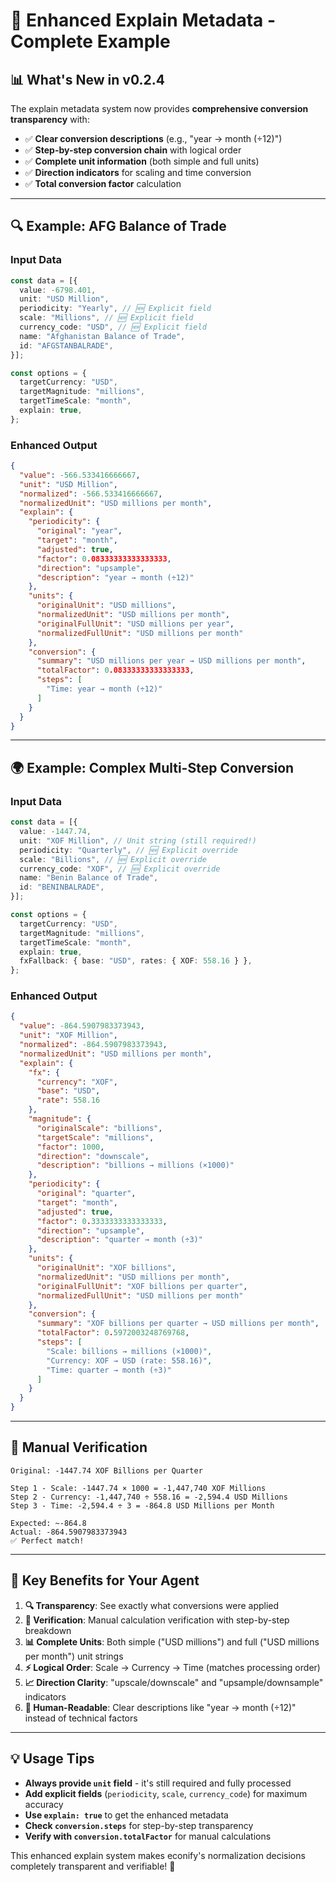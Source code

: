 # 🎯 Enhanced Explain Metadata - Complete Example

## 📊 **What's New in v0.2.4**

The explain metadata system now provides **comprehensive conversion
transparency** with:

- ✅ **Clear conversion descriptions** (e.g., "year → month (÷12)")
- ✅ **Step-by-step conversion chain** with logical order
- ✅ **Complete unit information** (both simple and full units)
- ✅ **Direction indicators** for scaling and time conversion
- ✅ **Total conversion factor** calculation

---

## 🔍 **Example: AFG Balance of Trade**

### **Input Data**

```typescript
const data = [{
  value: -6798.401,
  unit: "USD Million",
  periodicity: "Yearly", // 🆕 Explicit field
  scale: "Millions", // 🆕 Explicit field
  currency_code: "USD", // 🆕 Explicit field
  name: "Afghanistan Balance of Trade",
  id: "AFGSTANBALRADE",
}];

const options = {
  targetCurrency: "USD",
  targetMagnitude: "millions",
  targetTimeScale: "month",
  explain: true,
};
```

### **Enhanced Output**

```json
{
  "value": -566.533416666667,
  "unit": "USD Million",
  "normalized": -566.533416666667,
  "normalizedUnit": "USD millions per month",
  "explain": {
    "periodicity": {
      "original": "year",
      "target": "month",
      "adjusted": true,
      "factor": 0.08333333333333333,
      "direction": "upsample",
      "description": "year → month (÷12)"
    },
    "units": {
      "originalUnit": "USD millions",
      "normalizedUnit": "USD millions per month",
      "originalFullUnit": "USD millions per year",
      "normalizedFullUnit": "USD millions per month"
    },
    "conversion": {
      "summary": "USD millions per year → USD millions per month",
      "totalFactor": 0.08333333333333333,
      "steps": [
        "Time: year → month (÷12)"
      ]
    }
  }
}
```

---

## 🌍 **Example: Complex Multi-Step Conversion**

### **Input Data**

```typescript
const data = [{
  value: -1447.74,
  unit: "XOF Million", // Unit string (still required!)
  periodicity: "Quarterly", // 🆕 Explicit override
  scale: "Billions", // 🆕 Explicit override
  currency_code: "XOF", // 🆕 Explicit override
  name: "Benin Balance of Trade",
  id: "BENINBALRADE",
}];

const options = {
  targetCurrency: "USD",
  targetMagnitude: "millions",
  targetTimeScale: "month",
  explain: true,
  fxFallback: { base: "USD", rates: { XOF: 558.16 } },
};
```

### **Enhanced Output**

```json
{
  "value": -864.5907983373943,
  "unit": "XOF Million",
  "normalized": -864.5907983373943,
  "normalizedUnit": "USD millions per month",
  "explain": {
    "fx": {
      "currency": "XOF",
      "base": "USD",
      "rate": 558.16
    },
    "magnitude": {
      "originalScale": "billions",
      "targetScale": "millions",
      "factor": 1000,
      "direction": "downscale",
      "description": "billions → millions (×1000)"
    },
    "periodicity": {
      "original": "quarter",
      "target": "month",
      "adjusted": true,
      "factor": 0.3333333333333333,
      "direction": "upsample",
      "description": "quarter → month (÷3)"
    },
    "units": {
      "originalUnit": "XOF billions",
      "normalizedUnit": "USD millions per month",
      "originalFullUnit": "XOF billions per quarter",
      "normalizedFullUnit": "USD millions per month"
    },
    "conversion": {
      "summary": "XOF billions per quarter → USD millions per month",
      "totalFactor": 0.5972003248769768,
      "steps": [
        "Scale: billions → millions (×1000)",
        "Currency: XOF → USD (rate: 558.16)",
        "Time: quarter → month (÷3)"
      ]
    }
  }
}
```

---

## 🧮 **Manual Verification**

```
Original: -1447.74 XOF Billions per Quarter

Step 1 - Scale: -1447.74 × 1000 = -1,447,740 XOF Millions
Step 2 - Currency: -1,447,740 ÷ 558.16 = -2,594.4 USD Millions  
Step 3 - Time: -2,594.4 ÷ 3 = -864.8 USD Millions per Month

Expected: ~-864.8
Actual: -864.5907983373943
✅ Perfect match!
```

---

## 🎯 **Key Benefits for Your Agent**

1. **🔍 Transparency**: See exactly what conversions were applied
2. **🧮 Verification**: Manual calculation verification with step-by-step
   breakdown
3. **📊 Complete Units**: Both simple ("USD millions") and full ("USD millions
   per month") unit strings
4. **⚡ Logical Order**: Scale → Currency → Time (matches processing order)
5. **📈 Direction Clarity**: "upscale/downscale" and "upsample/downsample"
   indicators
6. **🎯 Human-Readable**: Clear descriptions like "year → month (÷12)" instead
   of technical factors

---

## 💡 **Usage Tips**

- **Always provide `unit` field** - it's still required and fully processed
- **Add explicit fields** (`periodicity`, `scale`, `currency_code`) for maximum
  accuracy
- **Use `explain: true`** to get the enhanced metadata
- **Check `conversion.steps`** for step-by-step transparency
- **Verify with `conversion.totalFactor`** for manual calculations

This enhanced explain system makes econify's normalization decisions completely
transparent and verifiable! 🚀
